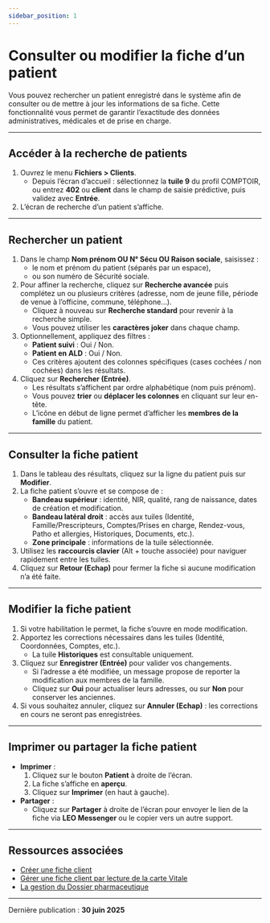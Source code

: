 ```yaml
---
sidebar_position: 1
---
```


# Consulter ou modifier la fiche d’un patient

Vous pouvez rechercher un patient enregistré dans le système afin de consulter ou de mettre à jour les informations de sa fiche. Cette fonctionnalité vous permet de garantir l’exactitude des données administratives, médicales et de prise en charge.

---

## Accéder à la recherche de patients

1. Ouvrez le menu **Fichiers > Clients**.
   * Depuis l’écran d’accueil : sélectionnez la **tuile 9** du profil COMPTOIR, ou entrez **402** ou **client** dans le champ de saisie prédictive, puis validez avec **Entrée**.
2. L’écran de recherche d’un patient s’affiche.

---

## Rechercher un patient

1. Dans le champ **Nom prénom OU N° Sécu OU Raison sociale**, saisissez :
   * le nom et prénom du patient (séparés par un espace),
   * ou son numéro de Sécurité sociale.
2. Pour affiner la recherche, cliquez sur **Recherche avancée** puis complétez un ou plusieurs critères (adresse, nom de jeune fille, période de venue à l’officine, commune, téléphone…).
   * Cliquez à nouveau sur **Recherche standard** pour revenir à la recherche simple.
   * Vous pouvez utiliser les **caractères joker** dans chaque champ.
3. Optionnellement, appliquez des filtres :
   * **Patient suivi** : Oui / Non.
   * **Patient en ALD** : Oui / Non.
   * Ces critères ajoutent des colonnes spécifiques (cases cochées / non cochées) dans les résultats.
4. Cliquez sur **Rechercher (Entrée)**.
   * Les résultats s’affichent par ordre alphabétique (nom puis prénom).
   * Vous pouvez **trier** ou **déplacer les colonnes** en cliquant sur leur en-tête.
   * L’icône en début de ligne permet d’afficher les **membres de la famille** du patient.

---

## Consulter la fiche patient

1. Dans le tableau des résultats, cliquez sur la ligne du patient puis sur **Modifier**.
2. La fiche patient s’ouvre et se compose de :
   * **Bandeau supérieur** : identité, NIR, qualité, rang de naissance, dates de création et modification.
   * **Bandeau latéral droit** : accès aux tuiles (Identité, Famille/Prescripteurs, Comptes/Prises en charge, Rendez-vous, Patho et allergies, Historiques, Documents, etc.).
   * **Zone principale** : informations de la tuile sélectionnée.
3. Utilisez les **raccourcis clavier** (Alt + touche associée) pour naviguer rapidement entre les tuiles.
4. Cliquez sur **Retour (Echap)** pour fermer la fiche si aucune modification n’a été faite.

---

## Modifier la fiche patient

1. Si votre habilitation le permet, la fiche s’ouvre en mode modification.
2. Apportez les corrections nécessaires dans les tuiles (Identité, Coordonnées, Comptes, etc.).
   * La tuile **Historiques** est consultable uniquement.
3. Cliquez sur **Enregistrer (Entrée)** pour valider vos changements.
   * Si l’adresse a été modifiée, un message propose de reporter la modification aux membres de la famille.
   * Cliquez sur **Oui** pour actualiser leurs adresses, ou sur **Non** pour conserver les anciennes.
4. Si vous souhaitez annuler, cliquez sur **Annuler (Echap)** : les corrections en cours ne seront pas enregistrées.

---

## Imprimer ou partager la fiche patient

* **Imprimer** :
  1. Cliquez sur le bouton **Patient** à droite de l’écran.
  2. La fiche s’affiche en **aperçu**.
  3. Cliquez sur **Imprimer** (en haut à gauche).
* **Partager** :
  * Cliquez sur **Partager** à droite de l’écran pour envoyer le lien de la fiche via **LEO Messenger** ou le copier vers un autre support.

---

## Ressources associées

* [Créer une fiche client](#)
* [Gérer une fiche client par lecture de la carte Vitale](#)
* [La gestion du Dossier pharmaceutique](#)

---

Dernière publication : **30 juin 2025**
